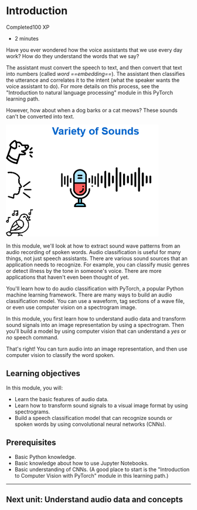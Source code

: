 # Introduction

Completed100 XP

- 2 minutes

Have you ever wondered how the voice assistants that we use every day work? How do they understand the words that we say?

The assistant must convert the speech to text, and then convert that text into numbers (called *word ==embedding==*). The assistant then classifies the utterance and correlates it to the intent (what the speaker wants the voice assistant to do). For more details on this process, see the "Introduction to natural language processing" module in this PyTorch learning path.

However, how about when a dog barks or a cat meows? These sounds can't be converted into text.

![Image that shows how sounds can come from a variety of sources.](1-introduction.assets/1-introduction-1.png)

In this module, we'll look at how to extract sound wave patterns from an audio recording of spoken words. Audio classification is useful for many things, not just speech assistants. There are various sound sources that an application needs to recognize. For example, you can classify music genres or detect illness by the tone in someone's voice. There are more applications that haven't even been thought of yet.

You'll learn how to do audio classification with PyTorch, a popular Python machine learning framework. There are many ways to build an audio classification model. You can use a waveform, tag sections of a wave file, or even use computer vision on a spectrogram image.

In this module, you first learn how to understand audio data and transform sound signals into an image representation by using a spectrogram. Then you'll build a model by using computer vision that can understand a *yes* or *no* speech command.

That's right! You can turn audio into an image representation, and then use computer vision to classify the word spoken.

## Learning objectives

In this module, you will:

- Learn the basic features of audio data.
- Learn how to transform sound signals to a visual image format by using spectrograms.
- Build a speech classification model that can recognize sounds or spoken words by using convolutional neural networks (CNNs).

## Prerequisites

- Basic Python knowledge.
- Basic knowledge about how to use Jupyter Notebooks.
- Basic understanding of CNNs. (A good place to start is the "Introduction to Computer Vision with PyTorch" module in this learning path.)

------

## Next unit: Understand audio data and concepts